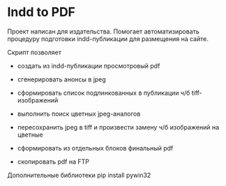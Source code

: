 # Indd to PDF
Проект написан для издательства. Помогает автоматизировать процедуру подготовки indd-публикации для размещения на сайте.

Скрипт позволяет
  - создать из indd-публикации просмотровый pdf 
  - сгенерировать анонсы в jpeg
    
  - сформировать список подлинкованных в публикации ч/б tiff-изображений
  - выполнить поиск цветных jpeg-аналогов
  - пересохранить jpeg в tiff и произвести замену ч/б изображений на цветные

  - сформировать из отдельных блоков финальный pdf
  - скопировать pdf на FTP

Дополнительные библиотеки
pip install pywin32
